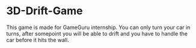 # 3D-Drift-Game
This game is made for GameGuru internship. You can only turn your car in turns, after somepoint you will be able to drift and you have to handle the car before it hits the wall.
